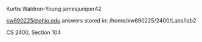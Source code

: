 Kurtis Waldron-Young
jamesjuniper42

kw690225@ohio.edu
answers stored in:
    /home/kw690225/2400/Labs/lab2

CS 2400, Section 104
